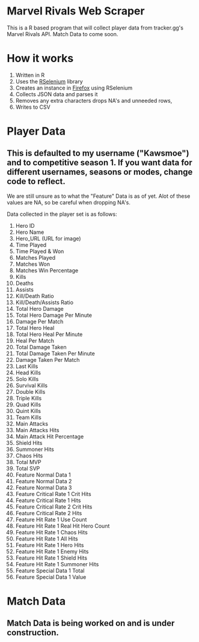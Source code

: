 # Marvel Rivals Web Scraper

This is a R based program that will collect player data from tracker.gg's Marvel Rivals API. Match Data to come soon.

# How it works

1. Written in R
2. Uses the [RSelenium](https://cran.r-project.org/web/packages/RSelenium/index.html) library
3. Creates an instance in [Firefox](https://www.mozilla.org/en-US/firefox/) using RSelenium
4. Collects JSON data and parses it
5. Removes any extra characters drops NA's and unneeded rows,
6. Writes to CSV

# Player Data

## This is defaulted to my username ("Kawsmoe") and to competitive season 1. If you want data for different usernames, seasons or modes, change code to reflect.

We are still unsure as to what the "Feature" Data is as of yet. Alot of these values are NA, so be careful when dropping NA's.

 Data collected in the player set is as follows:

 1. Hero ID
 3. Hero Name
 4. Hero_URL (URL for image)
 5. Time Played
 6. Time Played & Won
 7. Matches Played
 8. Matches Won
 9. Matches Win Percentage
 10. Kills
 11. Deaths
 12. Assists
 13. Kill/Death Ratio
 14. Kill/Death/Assists Ratio
 15. Total Hero Damage
 16. Total Hero Damage Per Minute
 17. Damage Per Match
 18. Total Hero Heal
 19. Total Hero Heal Per Minute
 20. Heal Per Match
 21. Total Damage Taken
 22. Total Damage Taken Per Minute
 23. Damage Taken Per Match
 24. Last Kills
 25. Head Kills
 26. Solo Kills
 27. Survival Kills
 28. Double Kills
 29. Triple Kills
 30. Quad Kills
 31. Quint Kills
 32. Team Kills
 33. Main Attacks
 34. Main Attacks Hits
 35. Main Attack Hit Percentage
 36. Shield Hits
 37. Summoner Hits
 38. Chaos Hits
 39. Total MVP
 40. Total SVP
 41. Feature Normal Data 1
 42. Feature Normal Data 2
 43. Feature Normal Data 3
 44. Feature Critical Rate 1 Crit Hits
 45. Feature Critical Rate 1 Hits
 46. Feature Critical Rate 2 Crit Hits
 47. Feature Critical Rate 2 Hits
 48. Feature Hit Rate 1 Use Count
 49. Feature Hit Rate 1 Real Hit Hero Count
 50. Feature Hit Rate 1 Chaos Hits
 51. Feature Hit Rate 1 All Hits
 52. Feature Hit Rate 1 Hero Hits
 53. Feature Hit Rate 1 Enemy Hits
 54. Feature Hit Rate 1 Shield Hits
 55. Feature Hit Rate 1 Summoner Hits
 56. Feature Special Data 1 Total
 57. Feature Special Data 1 Value


# Match Data

## Match Data is being worked on and is under construction.
